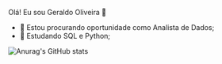 Olá! Eu sou Geraldo Oliveira 👋

- 🔭 Estou procurando oportunidade como Analista de Dados;
- 🌱 Estudando SQL e Python;






![Anurag's GitHub stats](https://github-readme-stats.vercel.app/api?username=Gocjunior&show_icons=true&theme=transparent)
